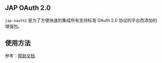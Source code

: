 ## JAP OAuth 2.0

`jap-oauth2` 是为了方便快速的集成所有支持标准 OAuth 2.0 协议的平台而添加的增强包。

## 使用方法

参考：[帮助文档](https://justauth.plus/quickstart/jap-oauth2.html)